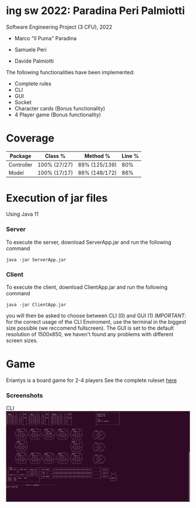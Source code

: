 # ing sw 2022: Paradina Peri Palmiotti
Software Engineering Project (3 CFU), 2022


* Marco "Il Puma" Paradina

* Samuele Peri

* Davide Palmiotti

The following functionalities have been implemented:
* Complete rules
* CLI
* GUI
* Socket 
* Character cards (Bonus functionality)
* 4 Player game (Bonus functionality)

# Coverage

|Package|Class %|Method %|Line %|
|---|---|---|---|
|Controller|100% (27/27)|89% (125/139)|80%|
|Model|100% (17/17)|86% (148/172)|86%|

# Execution of jar files

Using Java 11

### Server

To execute the server, download ServerApp.jar and run the following command

```
java -jar ServerApp.jar
```

### Client

To execute the client, download ClientApp.jar and run the following command
```
java -jar ClientApp.jar
```
you will then be asked to choose between CLI (0) and GUI (1)
*IMPORTANT*: for the correct usage of the CLI Enviroment, use the terminal in the biggest size possible (we reccomend fullscreen).
The GUI is set to the default resolution of 1500x850, we haven't found any problems with different screen sizes.

# Game

Eriantys is a board game for 2-4 players
See the complete ruleset [here](https://github.com/mynam3isg00d/ing-sw-2022-Paradina-Peri-Palmiotti/blob/main/eriantys_rules.pdf)

### Screenshots

CLI
![cli](https://github.com/mynam3isg00d/ing-sw-2022-Paradina-Peri-Palmiotti/blob/main/readme_media/cli_main.png?raw=true)
